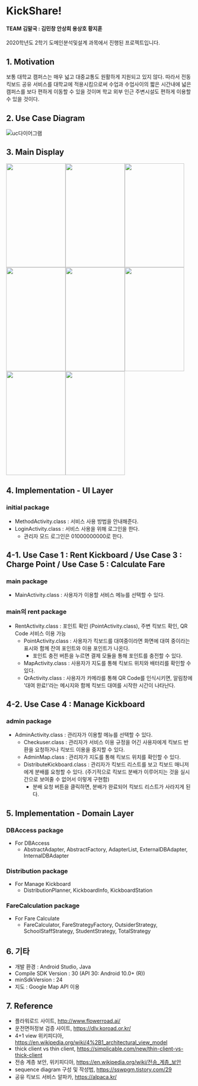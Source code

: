 # KickShare!

#### TEAM 김말국 : 김민창 안상희 용상호 황지훈

2020학년도 2학기 도메인분석및설계 과목에서 진행된 프로젝트입니다.

## 1. Motivation
보통 대학교 캠퍼스는 매우 넓고 대중교통도 원활하게 지원되고 있지 않다. 따라서 전동 킥보드 공유 서비스를 대학교에 적용시킴으로써 수업과 수업사이의 짧은 시간내에 넓은 캠퍼스를 보다 편하게 이동할 수 있을 것이며 학교 외부 인근 주변시설도 편하게 이용할 수 있을 것이다. 

## 2. Use Case Diagram
![uc다이어그램](https://user-images.githubusercontent.com/55920132/101247206-71755a80-375b-11eb-9c2d-57006b2ab59e.png)

## 3. Main Display
<img src="https://user-images.githubusercontent.com/75024316/102875787-a1c13680-4487-11eb-9ea8-7602cb826036.png"  width="160" height="280"><img src="https://user-images.githubusercontent.com/75024316/102875848-b6053380-4487-11eb-8d32-d61792be81be.png"  width="160" height="280"><img src="https://user-images.githubusercontent.com/75024316/102875873-bdc4d800-4487-11eb-84d9-3df4801913bc.png"  width="160" height="280"><img src="https://user-images.githubusercontent.com/75024316/102875855-b7cef700-4487-11eb-9479-a9e5b51223af.png"  width="160" height="280"><img src="https://user-images.githubusercontent.com/75024316/102876064-0da39f00-4488-11eb-9297-877a68a57ad5.png" width="160" height="280"><img src="https://user-images.githubusercontent.com/75024316/102875890-c5847c80-4487-11eb-892c-778e4efa653b.png" width="160" height="280"><img src="https://user-images.githubusercontent.com/75024316/102875952-dcc36a00-4487-11eb-98e5-ab87ef830236.png" width="160" height="280"><img src="https://user-images.githubusercontent.com/75024316/102875928-d2a16b80-4487-11eb-840f-acfc7a4bb2c1.png" width="160" height="280">


## 4. Implementation - UI Layer
### initial package
* MethodActivity.class : 서비스 사용 방법을 안내해준다.
* LoginActivity.class : 서비스 사용을 위해 로그인을 한다.
  * 관리자 모드 로그인은 01000000000로 한다.
  
## 4-1. Use Case 1 : Rent Kickboard / Use Case 3 : Charge Point / Use Case 5 : Calculate Fare
### main package
* MainActivity.class : 사용자가 이용할 서비스 메뉴를 선택할 수 있다.
### main의 rent package
* RentActivity.class : 포인트 확인 (PointActivity.class), 주변 킥보드 확인, QR Code 서비스 이용 가능
  * PointActivity.class : 사용자가 킥보드를 대여중이라면 화면에 대여 중이라는 표시와 함께 잔여 포인트와 이용 포인트가 나온다. 
    * 포인트 충전 버튼을 누르면 결제 모듈을 통해 포인트를 충전할 수 있다.
  * MapActivity.class : 사용자가 지도를 통해 킥보드 위치와 배터리를 확인할 수 있다.
  * QrActivity.class : 사용자가 카메라를 통해 QR Code를 인식시키면, 알림창에 '대여 완료!'라는 메시지와 함께 킥보드 대여를 시작한 시간이 나타난다.
  
## 4-2. Use Case 4 : Manage Kickboard
### admin package
* AdminActivity.class : 관리자가 이용할 메뉴를 선택할 수 있다.
  * Checkuser.class : 관리자가 서비스 이용 규정을 어긴 사용자에게 킥보드 반환을 요청하거나 킥보드 이용을 중지할 수 있다.
  * AdminMap.class : 관리자가 지도를 통해 킥보드 위치를 확인할 수 있다.
  * DistributeKickboard.class : 관리자가 킥보드 리스트를 보고 킥보드 매니저에게 분배를 요청할 수 있다. (주기적으로 킥보드 분배가 이루어지는 것을 실시간으로 보여줄 수 없어서 이렇게 구현함)
    * 분배 요청 버튼을 클릭하면, 분배가 완료되어 킥보드 리스트가 사라지게 된다.
    
## 5. Implementation - Domain Layer
### DBAccess package
* For DBAccess
  * AbstractAdapter, AbstractFactory, AdapterList, ExternalDBAdapter, InternalDBAdapter

### Distribution package
* For Manage Kickboard
  * DistributionPlanner, KickboardInfo, KickboardStation

### FareCalculation package
* For Fare Calculate
  * FareCalculator, FareStrategyFactory, OutsiderStrategy, SchoolStaffStrategy, StudentStrategy, TotalStrategy
    
## 6. 기타
* 개발 환경 : Android Studio, Java
* Compile SDK Version : 30 (API 30: Android 10.0+ (R))
* minSdkVersion : 24
* 지도 : Google Map API 이용

## 7. Reference

- 플라워로드 사이트, http://www.flowerroad.ai/
- 운전면허정보 검증 사이트, https://dlv.koroad.or.kr/
- 4+1 view 위키피디아, https://en.wikipedia.org/wiki/4%2B1_architectural_view_model  
- thick client vs thin client, https://simplicable.com/new/thin-client-vs-thick-client 
- 전송 계층 보안, 위키피디아, https://en.wikipedia.org/wiki/전송_계층_보안
- sequence diagram 구성 및 작성법, https://sswpgm.tistory.com/29
- 공유 킥보드 서비스 알파카, https://alpaca.kr/
